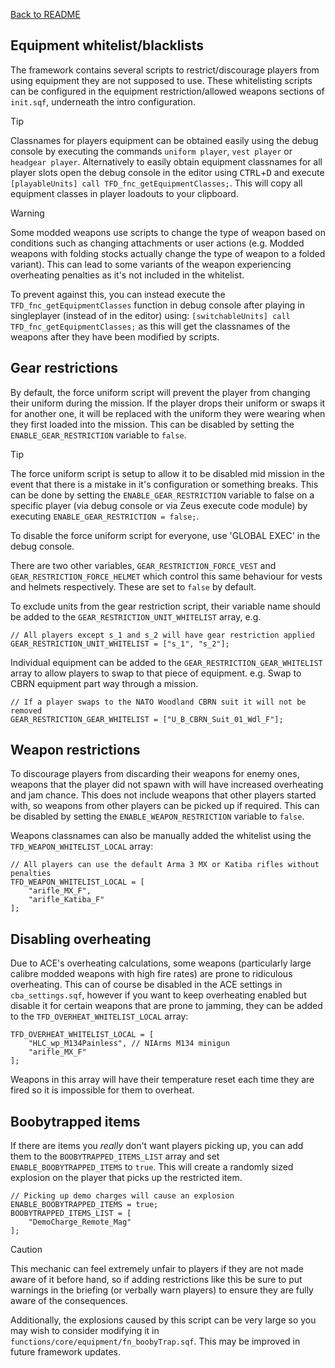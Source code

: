 [Back to README](/README.md#documentation)

## Equipment whitelist/blacklists

The framework contains several scripts to restrict/discourage players from using equipment they are not supposed to use. These whitelisting scripts can be configured in the equipment restriction/allowed weapons sections of `init.sqf`, underneath the intro configuration.

> [!TIP]  
> Classnames for players equipment can be obtained easily using the debug console by executing the commands `uniform player`, `vest player` or `headgear player`. Alternatively to easily obtain equipment classnames for all player slots open the debug console in the editor using <kbd>CTRL</kbd>+<kbd>D</kbd> and execute `[playableUnits] call TFD_fnc_getEquipmentClasses;`. This will copy all equipment classes in player loadouts to your clipboard.

> [!WARNING]  
> Some modded weapons use scripts to change the type of weapon based on conditions such as changing attachments or user actions (e.g. Modded weapons with folding stocks actually change the type of weapon to a folded variant). This can lead to some variants of the weapon experiencing overheating penalties as it's not included in the whitelist.
>
> To prevent against this, you can instead execute the `TFD_fnc_getEquipmentClasses` function in debug console after playing in singleplayer (instead of in the editor) using: `[switchableUnits] call TFD_fnc_getEquipmentClasses;` as this will get the classnames of the weapons after they have been modified by scripts.

## Gear restrictions

By default, the force uniform script will prevent the player from changing their uniform during the mission. If the player drops their uniform or swaps it for another one, it will be replaced with the uniform they were wearing when they first loaded into the mission. This can be disabled by setting the `ENABLE_GEAR_RESTRICTION` variable to `false`.

> [!TIP]  
> The force uniform script is setup to allow it to be disabled mid mission in the event that there is a mistake in it's configuration or something breaks. This can be done by setting the `ENABLE_GEAR_RESTRICTION` variable to false on a specific player (via debug console or via Zeus execute code module) by executing `ENABLE_GEAR_RESTRICTION = false;`.
>
> To disable the force uniform script for everyone, use 'GLOBAL EXEC' in the debug console.

There are two other variables, `GEAR_RESTRICTION_FORCE_VEST` and `GEAR_RESTRICTION_FORCE_HELMET` which control this same behaviour for vests and helmets respectively. These are set to `false` by default.

To exclude units from the gear restriction script, their variable name should be added to the `GEAR_RESTRICTION_UNIT_WHITELIST` array, e.g.

```sqf
// All players except s_1 and s_2 will have gear restriction applied
GEAR_RESTRICTION_UNIT_WHITELIST = ["s_1", "s_2"];
```

Individual equipment can be added to the `GEAR_RESTRICTION_GEAR_WHITELIST` array to allow players to swap to that piece of equipment. e.g. Swap to CBRN equipment part way through a mission. 

```sqf
// If a player swaps to the NATO Woodland CBRN suit it will not be removed
GEAR_RESTRICTION_GEAR_WHITELIST = ["U_B_CBRN_Suit_01_Wdl_F"];
```

## Weapon restrictions

To discourage players from discarding their weapons for enemy ones, weapons that the player did not spawn with will have increased overheating and jam chance. This does not include weapons that other players started with, so weapons from other players can be picked up if required. This can be disabled by setting the `ENABLE_WEAPON_RESTRICTION` variable to `false`.

Weapons classnames can also be manually added the whitelist using the `TFD_WEAPON_WHITELIST_LOCAL` array:

```sqf
// All players can use the default Arma 3 MX or Katiba rifles without penalties
TFD_WEAPON_WHITELIST_LOCAL = [
    "arifle_MX_F",
    "arifle_Katiba_F"
];
```

## Disabling overheating

Due to ACE's overheating calculations, some weapons (particularly large calibre modded weapons with high fire rates) are prone to ridiculous overheating. This can of course be disabled in the ACE settings in `cba_settings.sqf`, however if you want to keep overheating enabled but disable it for certain weapons that are prone to jamming, they can be added to the `TFD_OVERHEAT_WHITELIST_LOCAL` array:

```sqf
TFD_OVERHEAT_WHITELIST_LOCAL = [
    "HLC_wp_M134Painless", // NIArms M134 minigun
    "arifle_MX_F"
];
```

Weapons in this array will have their temperature reset each time they are fired so it is impossible for them to overheat.

## Boobytrapped items

If there are items you *really* don't want players picking up, you can add them to the `BOOBYTRAPPED_ITEMS_LIST` array and set `ENABLE_BOOBYTRAPPED_ITEMS` to `true`. This will create a randomly sized explosion on the player that picks up the restricted item.

```sqf
// Picking up demo charges will cause an explosion
ENABLE_BOOBYTRAPPED_ITEMS = true;
BOOBYTRAPPED_ITEMS_LIST = [
    "DemoCharge_Remote_Mag"
];
```

> [!CAUTION]  
> This mechanic can feel extremely unfair to players if they are not made aware of it before hand, so if adding restrictions like this be sure to put warnings in the briefing (or verbally warn players) to ensure they are fully aware of the consequences.
>
> Additionally, the explosions caused by this script can be very large so you may wish to consider modifying it in `functions/core/equipment/fn_boobyTrap.sqf`. This may be improved in future framework updates.